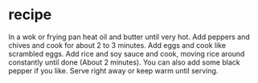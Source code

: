 # recipe

In a wok or frying pan heat oil and butter until very hot.
Add peppers and chives and cook for about 2 to 3 minutes.
Add eggs and cook like scrambled eggs.
Add rice and soy sauce and cook, moving rice around constantly until done (About 2 minutes).
You can also add some black pepper if you like.
Serve right away or keep warm until serving.